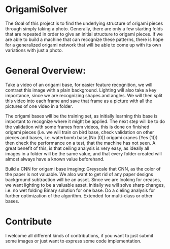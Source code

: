 # OrigamiSolver
The Goal of this project is to find the underlying structure of origami pieces through simply taking a photo. Generally, there are only a few starting folds that are repeated in order to give an initial structure to origami pieces. If we are able to build a machine that can recognize these patterns, there is hope for a generalized origami network that will be able to come up with its own variations with just a photo. 

# General Overview:

Take a video of an origami base, for easier feature recognition, we will contrast this image with a plain background. Lighting will also take a key importance, since we are recognizing shapes and angles. We will then split this video into each frame and save that frame as a picture with all the pictures of one video in a folder.

The origami bases will be the training set, as initially learning this base is important to recognize where it might be applied. The next step will be to do the validation with some frames from videos, this is done on finished origami pieces (i.e. we will train on bird base, check validation on other pieces and bases, i.e. waterbomb base,(No (0)) origami cranes (Yes (1))) then check the performance on a test, that the machine has not seen. A great benefit of this, is that ceiling analysis is very easy, as ideally all images in a folder will be the same value, and that every folder created will almost always have a known value beforehand.

Build a CNN for origami base imaging:
  Greyscale that CNN, as the color of the paper is not valuable. We also want to get rid of any paper designs
  background subtraction will be an asset.
  Since we are looking for creases, we want lighting to be a valuable asset.
    initially we will solve sharp changes, i.e. no wet folding
  Binary solution for one base.
  Do a cieling analysis for further optimization of the algorithm.
  Extended for multi-class or other bases. 
  
  # Contribute
  
  I welcome all different kinds of contributions, if you want to just submit some images or just want to express some code implementation.
  
  
 
  
